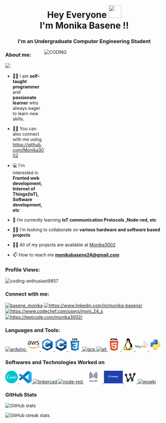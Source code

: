 <!--👋-->
<h1 align="center">Hey Everyone <img src="https://github.com/TheDudeThatCode/TheDudeThatCode/blob/master/Assets/Hi.gif" height=40 width=40> 
  <br> I'm Monika Basene !!</h1>
<h3 align="center">I'm an Undergraduate Computer Engineering Student</h3>
<img align="right" alt="CODING" width="380" height="500"
src="https://purpletutor.com/wp-content/uploads/2020/12/purple-tutor11.svg">

<h3 align="left">About me:</h3>
<img src="https://cdn.rawgit.com/sindresorhus/awesome/d7305f38d29fed78fa85652e3a63e154dd8e8829/media/badge.svg">

- 👩🏻 I am **self-taught programmer** and **passionate learner** who always eager to learn new skills.

- 👨‍💻 You can also connect with me using https://github.com/Monika3002

- 💻 I'm interested in **Fronted web development, Internet of Things(IoT), Software development, etc**

- 🌱 I’m currently learning **IoT communication Protocols ,Node-red, etc**

- 🕵️‍♀️ I’m looking to collaborate on **various hardware and software based projects**

- 👨‍💻 All of my projects are available at [Monika3002]([CODING-Enthusiast9857](https://github.com/Monika3002))

- 📫 How to reach me **monikabasene24@gmail.com**

<h3 align="left">Profile Views:</h3>
<p align="left"> <img src="https://komarev.com/ghpvc/?username=coding-enthusiast9857&label=Profile%20views&color=0e75b6&style=flat" alt="coding-enthusiast9857" /> </p>


<h3 align="left">Connect with me:</h3>
<p align="left">
<a href="https://twitter.com/basene_monika" target="blank"><img align="center" src="https://raw.githubusercontent.com/rahuldkjain/github-profile-readme-generator/master/src/images/icons/Social/twitter.svg" alt="basene_monika" height="30" width="40" /></a>
<a href="https://linkedin.com/in/https://www.linkedin.com/in/monika-basene/" target="blank"><img align="center" src="https://raw.githubusercontent.com/rahuldkjain/github-profile-readme-generator/master/src/images/icons/Social/linked-in-alt.svg" alt="https://www.linkedin.com/in/monika-basene/" height="30" width="40" /></a>
<a href="https://www.codechef.com/users/https://www.codechef.com/users/moni_24_s" target="blank"><img align="center" src="https://cdn.jsdelivr.net/npm/simple-icons@3.1.0/icons/codechef.svg" alt="https://www.codechef.com/users/moni_24_s" height="30" width="40" /></a>
<a href="https://www.leetcode.com/https://leetcode.com/monika3002/" target="blank"><img align="center" src="https://raw.githubusercontent.com/rahuldkjain/github-profile-readme-generator/master/src/images/icons/Social/leet-code.svg" alt="https://leetcode.com/monika3002/" height="30" width="40" /></a>
</p>


<h3 align="left">Languages and Tools:</h3>
<p align="left"> <a href="https://www.arduino.cc/" target="_blank" rel="noreferrer"> <img src="https://cdn.worldvectorlogo.com/logos/arduino-1.svg" alt="arduino" width="40" height="40"/> </a> <a href="https://aws.amazon.com" target="_blank" rel="noreferrer"> <img src="https://raw.githubusercontent.com/devicons/devicon/master/icons/amazonwebservices/amazonwebservices-original-wordmark.svg" alt="aws" width="40" height="40"/> </a> <a href="https://www.cprogramming.com/" target="_blank" rel="noreferrer"> <img src="https://raw.githubusercontent.com/devicons/devicon/master/icons/c/c-original.svg" alt="c" width="40" height="40"/> </a> <a href="https://www.w3schools.com/cpp/" target="_blank" rel="noreferrer"> <img src="https://raw.githubusercontent.com/devicons/devicon/master/icons/cplusplus/cplusplus-original.svg" alt="cplusplus" width="40" height="40"/> </a> <a href="https://www.w3schools.com/css/" target="_blank" rel="noreferrer"> <img src="https://raw.githubusercontent.com/devicons/devicon/master/icons/css3/css3-original-wordmark.svg" alt="css3" width="40" height="40"/> </a> <a href="https://cloud.google.com" target="_blank" rel="noreferrer"> <img src="https://www.vectorlogo.zone/logos/google_cloud/google_cloud-icon.svg" alt="gcp" width="40" height="40"/> </a> <a href="https://git-scm.com/" target="_blank" rel="noreferrer"> <img src="https://www.vectorlogo.zone/logos/git-scm/git-scm-icon.svg" alt="git" width="40" height="40"/> </a> <a href="https://www.w3.org/html/" target="_blank" rel="noreferrer"> <img src="https://raw.githubusercontent.com/devicons/devicon/master/icons/html5/html5-original-wordmark.svg" alt="html5" width="40" height="40"/> </a> <a href="https://www.linux.org/" target="_blank" rel="noreferrer"> <img src="https://raw.githubusercontent.com/devicons/devicon/master/icons/linux/linux-original.svg" alt="linux" width="40" height="40"/> </a> <a href="https://www.mysql.com/" target="_blank" rel="noreferrer"> <img src="https://raw.githubusercontent.com/devicons/devicon/master/icons/mysql/mysql-original-wordmark.svg" alt="mysql" width="40" height="40"/> </a> <a href="https://www.python.org" target="_blank" rel="noreferrer"> <img src="https://raw.githubusercontent.com/devicons/devicon/master/icons/python/python-original.svg" alt="python" width="40" height="40"/> </a> </p>
<h3>Softwares and Technologies Worked on</h3>
<p align="left">
   <a href="https://www.canva.com" target="_blank" rel="noreferrer"> <img src="https://raw.githubusercontent.com/devicons/devicon/master/icons/canva/canva-original.svg" alt="canva" width="40" height="40"/> </a>
  <a href="" target="_blank" rel="noreferrer"> <img src="https://github.com/devicons/devicon/blob/master/icons/vscode/vscode-original.svg" alt="VScode" width="40" height="40"/> </a>
  
  <a href="https://www.tinkercad.com" target="_blank" rel="noreferrer">
    <img src="(https://www.tinkercad.com/assets_fe_1hrmosj/js/tinkercad-frontend/assets/images/tinkercad-lockup-color.svg)" alt="tinkercad" width="40" height="40"/>
  </a>
  <a href="https://nodered.org" target="_blank" rel="noreferrer">
    <img src="" alt="node-red" width="4" height="40"/>
  </a>
  <a href="https://mosquitto.org" target="_blank" rel="noreferrer">
    <img src="https://github.com/Monika3002/Monika3002/blob/main/icon/mosquitto.png" alt="mosquitto" width="60" height="40"/>
  </a>
  <a href="https://www.thingspeak.com" target="_blank" rel="noreferrer">
    <img src="https://github.com/Monika3002/Monika3002/blob/main/icon/thingspeaks.png" alt="thingspeak" width="60" height="40"/>
  </a>
  <a href="https://www.wowki.com" target="_blank" rel="noreferrer">
    <img src="https://github.com/Monika3002/Monika3002/blob/main/icon/wokwi.png" alt="wowki" width="40" height="40"/>
  </a>
   <a href="https://www.wowki.com" target="_blank" rel="noreferrer">
    <img src="Wowki_Logo.png" alt="wowki" width="40" height="40"/>
  </a>

</p>

 

### GitHub Stats
![GitHub stats](https://github-readme-stats.vercel.app/api?username=Monika3002&show_icons=true)

![GitHub streak stats](https://streak-stats.demolab.com/?user=Monika3002)
